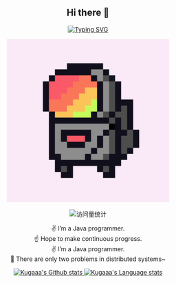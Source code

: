 <div align="center">

## Hi there 👋
  
  <!-- dynamic typing effect 动态打字效果 -->
  <div align="center">
    <a href="https://git.io/typing-svg"><img src="https://readme-typing-svg.demolab.com?font=Reddit+Sans&size=24&duration=3000&pause=500&color=FF7660&center=true&vCenter=true&random=false&width=435&lines=Welcome+to+the+barren+land;Oh%2C+I+mean+my+brain" alt="Typing SVG" />
    </a>
  </div>

  <!-- knock code pictures 敲代码的图片 -->
  <img src="https://github.com/Kugaaa/my-pic/blob/main/air-rainbown2.gif" style="width:75%"/><br>

  <!-- profile logo 个人资料徽标 -->
  <div align="center">
<!--     <a href="https://juejin.cn/user/3257207932075799"><img src="https://img.shields.io/badge/Website-博客-blue" /></a>&emsp;
    <a href="https://space.bilibili.com/23473180/"><img src="https://img.shields.io/badge/Bilibili-B站-ff69b4" /></a>&emsp;
    <a href="https://blog.csdn.net/qq_35578171/"><img src="https://img.shields.io/badge/CSDN-论坛-c32136" /></a>&emsp;
    <a href="https://www.zhihu.com/people/zhjunqiu"><img src="https://img.shields.io/badge/Zhihu-知乎-blue" /></a>&emsp; -->
    <!-- visitor statistics logo 访问量统计徽标 -->
    <img src="https://komarev.com/ghpvc/?username=Kugaaa&label=Profile%20Views&color=orange&style=flat" alt="访问量统计" />
  </div>
<p><b></b></p>

✌️ I’m a Java programmer. <br>
☝️ Hope to make continuous progress. <br>
✌️ I’m a Java programmer. <br>
🤪 There are only two problems in distributed systems~ <br>

</div>

<div align="center"> 
  <a href="https://github.com/anuraghazra/github-readme-stats">
    <img height=180 src="https://github-readme-stats.vercel.app/api?username=Kugaaa&rank_icon=github&theme=ambient_gradient&card_width=240" alt="Kugaaa's Github stats" />
  </a>
  <a href="https://github.com/anuraghazra/github-readme-stats">
    <img height=180 src="https://github-readme-stats.vercel.app/api/top-langs/?username=Kugaaa&hide_progress=true&card_width=240" alt="Kugaaa's Language stats" />
  </a>
</div>



